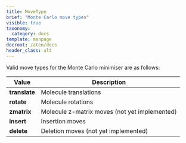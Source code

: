 ```yaml
---
title: MoveType
brief: "Monte Carlo move types"
visible: true
taxonomy:
  category: docs
template: manpage
docroot: /aten/docs
header_class: alt
---
```


Valid move types for the Monte Carlo minimiser are as follows:
 
| Value | Description |
|-------|-------------|
| **translate** | Molecule translations |
| **rotate** | Molecule rotations |
| **zmatrix** | Molecule z-matrix moves (not yet implemented) |
| **insert** | Insertion moves |
| **delete** | Deletion moves (not yet implemented) |

